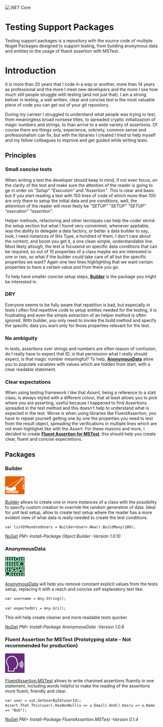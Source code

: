![.NET Core](https://github.com/norcino/TestingSupportPackages/workflows/.NET%20Core/badge.svg)

# Testing Support Packages
Testing support packages is a repository with the source code of multiple Nuget Packages designed to support testing, from building anonymous data and entities to the usage of fluent assertion with MSTest.

# Introduction
It is more than 20 years that I code in a way or another, more than 14 years as professional and the more I meet new developers and the more I see how much still people struggle with testing (and not just that). I am a strong beliver in testing, a well written, clear and concise test is the most valuable piece of code you can get out of your git repository.

During my carreer I struggled to understand what people was trying to test, from meaningless broad nonsese titles, to spreaded cryptic initializazion of magic numbers and strings, to than arrive to a wide variety of assertions. Of course there are things only, experience, sobriety, common sense and professionalism can fix, but with the libraries I created I tried to help myself and my fellow colleagues to improve and get guided while writing tests.

## Principles
### Small concise tests
When writing a test the developer should keep in mind, if not even focus, on the clarity of the test and make sure the attention of the reader is going to ge in order on _"Setup" "Execution"_ and _"Assertion"_. This is clear and basic but if you start reading a test with 150 lines of code of which more than 100 are only there to setup the initial data and pre conditions, well, the attenntion of the reader will most likely be _"SETUP" "SETUP" "SETUP" "execution" "assertion"_.

Helper methods, refactoring and other tecniques can help the coder shrink the setup section but what I found very conveninet, whenever appliable, was the ability to delegate a data factory, or better a data builder to say, look, I need instances of this Type, a hundred of them, I don't care about the content, and boom you get it, a one clean simple, understandable line.
Most likely altough, the test is focusend on specific data conditions that can be required, so out of 10 properties of a class maybe we are interested in one or two, so what if the builder could take care of all but the specific properties we want? Again one two lines highlighting that we want certain properties to have a certain value and from there you go.

To help have smaller concise setup steps, **[Builder](#Builder)** is the package you might be interested in.

### DRY
Everyone seems to be fully aware that repatition is bad, but especially in tests I often find repetitive code to setup entities needed for the testing, it is frustrating and even the simple extraction of an helper method is often ignored.
With builder, you only need to invoke the build method and specify the specific data you want only for those properties relevant for the test.

### No ambiguity
In tests, assertions over strings and numbers are often reason of confusion, do I really have to expect that ID, is that permission what I really should expect, is that magic number meaningful? To help, **[AnonymousData](#AnonymousData)** allow you to populate variables with values which are hidden from start, with a clear readable statement.

### Clear expectations
When using testing framework I like that *Assert*, being a reference to a stati class, is always styled with a different colour, that at least allows you to pick where you are asserting, useful because I happened to find Assertions spreaded in the test method and this doesn't help to understand what is expected in the test.
Worse is when using libraries like FluentAssertion, you have to repeat yourself getting one by one the properties you need to test from the result object, spreading the verifications in multiple lines which are not even highlighet like with the *Assert*.
For these reasons and more, I decided to create **[Fluent Assertion for MSTest](#Fluent-Assertion-For-MSTest)**, this should help you create clear, fluent and concise expectetions.


## Packages
### Builder
<img src="https://github.com/norcino/TestingSupportPackages/blob/master/Builder/Logo.png" alt="Builder" width="64"/>

[Builder](Builder/Readme.md) allows to create one or more instances of a class with the possibility to specify custom creation to override the random generation of data. Ideal for unit test setup, allow to create test setup where the reader has a more evident view of what data is really needed to create the test conditions.
````
var listOfHundredUsers = Builder<User>.New().BuildMany(100);
````

[NuGet](https://www.nuget.org/packages/Object.Builder/)  _PM> Install-Package Object.Builder -Version 1.0.10_

### AnonymousData
<img src="https://github.com/norcino/TestingSupportPackages/blob/master/AnonymousData/Logo.png" alt="AnonymousData" width="64"/>

[AnonymousData](AnonymousData/Readme.md) will help you remove constant explicit values from the tests setup, replacing it with a reach and concise self explanatory text like:

````
var username = Any.String();

var expectedUri = Any.Uri();
````
This will help create cleaner and more readable tests quicker.

[NuGet](https://www.nuget.org/packages/AnonymousData/)  _PM> Install-Package AnonymousData -Version 1.0.8_

### Fluent Assertion for MSTest (Prototyping state - Not recommended for production)
<img src="https://github.com/norcino/TestingSupportPackages/blob/master/FluentAssertion.MSTest/Logo.png" alt="FluentAssertion for MSTest" width="64"/>

[FluentAssertion.MSTest](FluentAssertion.MSTest/Readme.md) allows to write chanined assertions fluently in one statement, including _words_ helpful to make the reading of the assertions more fluent, friendly and clear.
````
var user = sut.GetUserById(userId);
Assert.That.This(user).HasNonNull(u => u.Email).And().Has(u => u.Name == "Bob");
````

[NuGet](https://www.nuget.org/packages/FluentAssertion.MSTest/)  _PM> Install-Package FluentAssertion.MSTest -Version 0.1.4_